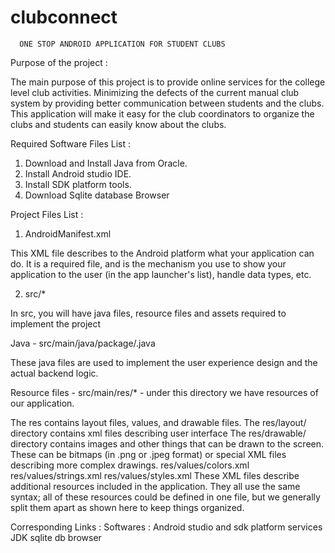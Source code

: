 # clubconnect

      ONE STOP ANDROID APPLICATION FOR STUDENT CLUBS

Purpose of the project :

The main purpose of this project is to provide online services for the college level club activities. Minimizing the defects of the current manual club system by providing better communication between students and the clubs. This application will make it easy for the club coordinators to organize the clubs and students can easily know about the clubs.


Required Software Files List :

1.	Download and Install Java from Oracle.
2.	Install Android studio IDE.
3.	Install SDK platform tools.
4.	Download Sqlite database Browser

Project Files List :

1.	AndroidManifest.xml

This XML file describes to the Android platform what your application can do.
It is a required file, and is the mechanism you use to show your application
to the user (in the app launcher's list), handle data types, etc.


2.	src/*

In src, you will have java files, resource files and assets required to implement the project

Java - src/main/java/package/.java

These java files are used to implement the user experience design and the actual backend logic.

Resource files - src/main/res/* - under this directory we have resources of our application.

The res contains layout files, values, and drawable files.
The res/layout/ directory contains xml files describing user interface
              The res/drawable/ directory contains images and other things that can be
              drawn to the screen.  These can be bitmaps (in .png or .jpeg format) or
              special XML files describing more complex drawings. 
res/values/colors.xml
res/values/strings.xml
res/values/styles.xml
These XML files describe additional resources included in the application.
They all use the same syntax; all of these resources could be defined in one
file, but we generally split them apart as shown here to keep things organized.





Corresponding Links :
Softwares :
Android studio and sdk platform services
JDK
sqlite db browser
